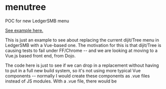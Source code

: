 # menutree
POC for new LedgerSMB menu

[See example here.](https://freelock.github.io/menutree/)

This is just an example to see about replacing the current dijit/Tree menu in LedgerSMB with a Vue-based one.
The motivation for this is that dijit/Tree is causing tests to fail under FF/Chrome -- and we are looking at moving to 
a Vue.js based front end, from Dojo.

The code here is just to see if we can drop in a replacement without having to put in a full new build system, so it's not using
more typical Vue components -- normally I would create these components as .vue files instead of JS modules. With a .vue file,
there would be <template>, <script>, and <style> sections -- in this module version, the template is exported as a template 
property on the base module export instead, and no embedded style.

So this approach would be temporary for dealing with the single menu component -- when we switch to an SPA, we would move over
to Webpack and use more traditional .vue files...
